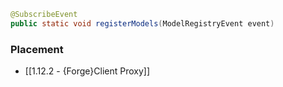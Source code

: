 ```JAVA
@SubscribeEvent  
public static void registerModels(ModelRegistryEvent event)
```

### Placement
- [[1.12.2 - {Forge}Client Proxy]]

